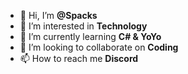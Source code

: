 - 👋 Hi, I’m **@Spacks**
- 👀 I’m interested in **Technology**
- 🌱 I’m currently learning **C# & YoYo**
- 💞️ I’m looking to collaborate on **Coding**
- 📫 How to reach me **Discord**

<!---
5packs/5packs is a ✨ special ✨ repository because its `README.md` (this file) appears on your GitHub profile.
You can click the Preview link to take a look at your changes.
--->
